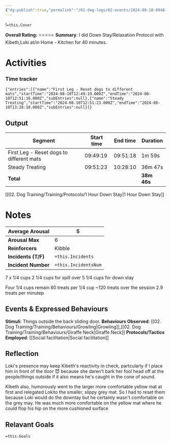 ```yaml
---
{"dg-publish":true,"permalink":"/01-dog-logs/02-events/2024-08-10-0948-kibeth-downstay-practice/","tags":["DogTraining/Session",null],"noteIcon":"","created":"2024-08-10T09:48:59.317-03:00","updated":"2024-08-11T20:12:41.621-03:00"}
---
```


!`=this.Cover`

**Overall Rating:** ⭐️⭐️⭐️⭐️⭐️
**Summary**: I did Down Stay/Relaxation Protocol with Kibeth,Loki at/in Home - Kitchen for 40 minutes.
# Activities
### Time tracker

```simple-time-tracker
{"entries":[{"name":"First Leg - Reset dogs to different mats","startTime":"2024-08-10T12:49:19.000Z","endTime":"2024-08-10T12:51:18.000Z","subEntries":null},{"name":"Steady Treating","startTime":"2024-08-10T12:51:23.000Z","endTime":"2024-08-10T13:28:10.000Z","subEntries":null}]}
```
## Output

| Segment                                  | Start time | End time | Duration    |
| ---------------------------------------- | ---------- | -------- | ----------- |
| First Leg - Reset dogs to different mats | 09:49:19   | 09:51:18 | 1m 59s      |
| Steady Treating                          | 09:51:23   | 10:28:10 | 36m 47s     |
| **Total**                                |            |          | **38m 46s** |
[[02. Dog Training/Training/Protocols/1 Hour Down Stay\|1 Hour Down Stay]]
# Notes

| **Average Arousal** | 5   |
| ------------------- | -------------------- |
| **Arousal Max**     | 6   |
| **Reinforcers**     | Kibble  |
| **Incidents (T/F)** | `=this.Incidents`    |
| **Incident Number** | `=this.IncidentsNum` |
7 x 1/4 cups
2 1/4 cups for spill over
5 1/4 cups for down stay

Four 1/4 cups remain 
60 treats per 1/4 cup
~120 treats over the session 
2.9  treats per minutep

## Events & Expressed Behaviours
**Stimuli**: Things outside the back sliding door.
**Behaviours Observed**: [[02. Dog Training/Training/Behaviours/Growling\|Growling]],[[02. Dog Training/Training/Behaviours/Giraffe Neck\|Giraffe Neck]]
**Protocols/Tactics Employed**: [[Social facilitation\|Social facilitation]]

## Reflection
Loki's presence may keep Kibeth's reactivity in check, partcularly if I place him in front of the door 😈 because she daren't bark her fool head off at the people/things outside if it also means he's caught in the cone of sound. 

KIbeth also, humorously went to the larger more comfortable yellow mat at first and relegated Lokito the smaller, slippy grey mat. So I had to reset them because Loki would do the downtay but he certainly wasn't comfortable on the grey may. He was much more comfortable on the yellow mat where he could flop his hip on the more cushioned surface
## Relavant Goals
`=this.Goals`